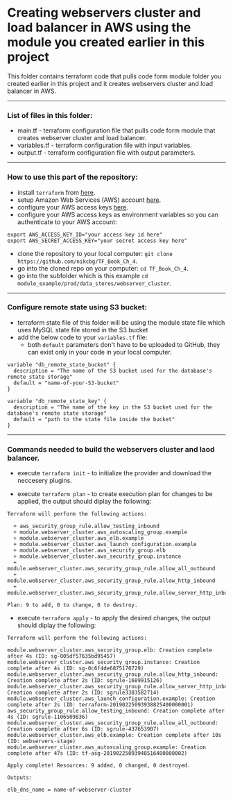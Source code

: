 # Creating webservers cluster and load balancer in AWS using the module you created earlier in this project

This folder contains terraform code that pulls code form module folder you created earlier in this project and it creates webservers cluster and load balancer in AWS.

--------------------------------------------------------------------------------------------------------------
### List of files in this folder:
- main.tf - terraform configuration file that pulls code form module that creates webserver cluster and load balancer.
- variables.tf - terraform configuration file with input variables.
- output.tf - terraform configuration file with output parameters.
----------------------------------------------------------------------------------------------------------------------
### How to use this part of the repository:
- install `terraform` from [here](https://www.terraform.io/downloads.html).
- setup Amazon Web Services (AWS) account [here](https://aws.amazon.com/).
- configure your AWS access keys [here](https://docs.aws.amazon.com/general/latest/gr/aws-sec-cred-types.html#access-keys-and-secret-access-keys).
- configure your AWS access keys as environment variables so you can authenticate to your AWS account:

```
export AWS_ACCESS_KEY_ID="your access key id here"
export AWS_SECRET_ACCESS_KEY="your secret access key here"
```
   
- clone the repository to your local computer: `git clone https://github.com/nikcbg/TF_Book_Ch_4`.
- go into the cloned repo on your computer: `cd TF_Book_Ch_4`.
- go into the subfolder which is this example `cd module_example/prod/data_stores/webserver_cluster`.

------------------------------------------------------------------------------------------------------------------

### Configure remote state using S3 bucket:
- terraform state file of this folder will be using the module state file which uses MySQL state file stored in the S3 bucket 
- add the below code to your `variables.tf` file:
   - both `default` parameters don't have to be uploaded to GitHub, they can exist only in your code in your local computer.

```
variable "db_remote_state_bucket" {
  description = "The name of the S3 bucket used for the database's remote state storage"
  default = "name-of-your-S3-bucket"
}

variable "db_remote_state_key" {
  description = "The name of the key in the S3 bucket used for the database's remote state storage"
  default = "path to the state file inside the bucket"
}
```

-------------------------------------------------------------------------------------------------------------------

### Commands needed to build the webservers cluster and laod balancer.
- execute `terraform init` - to initialize the provider and download the neccesery plugins.
  
- execute `terraform plan` - to create execution plan for changes to be applied, the output should diplay the following:

```
Terraform will perform the following actions:

  + aws_security_group_rule.allow_testing_inbound
  + module.webserver_cluster.aws_autoscaling_group.example
  + module.webserver_cluster.aws_elb.example
  + module.webserver_cluster.aws_launch_configuration.example
  + module.webserver_cluster.aws_security_group.elb
  + module.webserver_cluster.aws_security_group.instance
  + module.webserver_cluster.aws_security_group_rule.allow_all_outbound
  + module.webserver_cluster.aws_security_group_rule.allow_http_inbound
  + module.webserver_cluster.aws_security_group_rule.allow_server_http_inbound
  
Plan: 9 to add, 0 to change, 0 to destroy.
```
  
- execute `terraform apply` - to apply the desired changes, the output should diplay the following:

```
Terraform will perform the following actions:

module.webserver_cluster.aws_security_group.elb: Creation complete after 4s (ID: sg-005df57635bd95457)
module.webserver_cluster.aws_security_group.instance: Creation complete after 4s (ID: sg-0c6f4de6875170729)
module.webserver_cluster.aws_security_group_rule.allow_http_inbound: Creation complete after 2s (ID: sgrule-1689915126)
module.webserver_cluster.aws_security_group_rule.allow_server_http_inbound: Creation complete after 2s (ID: sgrule3383582714)
module.webserver_cluster.aws_launch_configuration.example: Creation complete after 2s (ID: terraform-20190225093938825400000001)
aws_security_group_rule.allow_testing_inbound: Creation complete after 4s (ID: sgrule-1106509836)
module.webserver_cluster.aws_security_group_rule.allow_all_outbound: Creation complete after 6s (ID: sgrule-437653907)
module.webserver_cluster.aws_elb.example: Creation complete after 10s (ID: webservers-stage)
module.webserver_cluster.aws_autoscaling_group.example: Creation complete after 47s (ID: tf-asg-20190225093948516400000002)

Apply complete! Resources: 9 added, 0 changed, 0 destroyed.

Outputs:

elb_dns_name = name-of-webserver-cluster
```
  

